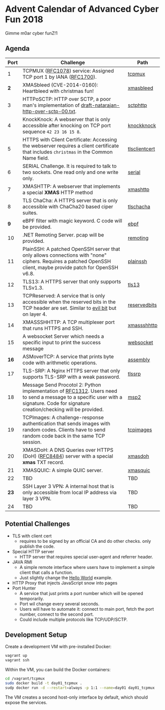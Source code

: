 # Advent Calendar of Advanced Cyber Fun 2018
Gimme m0ar cyber funZ!1

## Agenda

| Port | Challenge | Path |
| ---- | --------- | ---- |
| 1    | TCPMUX ([RFC1078](https://tools.ietf.org/html/rfc1078)) service: Assigned TCP port 1 by IANA ([RFC1700](https://tools.ietf.org/html/rfc1700)). | [tcpmux](tcpmux) 
| **2**    | XMASbleed (CVE-2014-0160): Heartbleed with christmas fun! | [xmasbleed](xmasbleed)
| 3    | HTTPoSCTP: HTTP over SCTP, a poor man's implementation of [draft-natarajan-http-over-sctp-00.txt](https://tools.ietf.org/html/draft-natarajan-http-over-sctp-00). | [sctphttp](sctphttp)
| 4    | KnockKnock: A webserver that is only accessible after knocking on TCP port sequence `42 23 16 15 8`. | [knockknock](knockknock)
| 5    | HTTPS with Client Certificate: Accessing the webserver requires a client certificate that includes `christmas` in the Common Name field. | [tlsclientcert](tlsclientcert)
| 6    | SERIAL Challenge. It is required to talk to two sockets. One read only and one write only. | [serial](serial)
| 7    | XMASHTTP: A webserver that implements a special **XMAS** HTTP method | [xmashttp](xmashttp)
| 8    | TLS ChaCha: A HTTPS server that is only accessible with ChaCha20 based ciper suites. | [tlschacha](tlschacha)
| **9**    | eBPF filter with magic keyword. C code will be provided. | [ebpf](ebpf)
| 10   | .NET Remoting Server. pcap will be provided. | [remoting](remoting)
| 11   | PlainSSH: A patched OpenSSH server that only allows connections with "none" ciphers. Requires a patched OpenSSH client, maybe provide patch for OpenSSH v6.8. | [plainssh](plainssh)
| 12   | TLS13: A HTTPS server that only supports TLSv1.3. | [tls13](tls13)
| 13   | TCPReserved: A service that is only accessible when the reserved bits in the TCP header are set. Similar to [evil bit](https://blog.benjojo.co.uk/post/evil-bit-RFC3514-real-world-usage) but on layer 4. | [reservedbits](reservedbits)
| 14   | XMASSSHHTTP: A TCP multiplexer port that runs HTTPS and SSH. | [xmassshhttp](xmassshhttp)
| 15   | A websocket Server which needs a specific input to print the success message | [websocket](websocket)
| **16**   | ASMoverTCP: A service that prints byte code with arithmetic operations. | [assembly](assembly)
| 17   | TLS-SRP: A Nginx HTTPS server that only supports TLS-SRP with a weak password. | [tlssrp](tlssrp)
| 18   | Message Send Procotol 2: Python implementation of [RFC1312](https://tools.ietf.org/html/rfc1312). Users need to send a message to a specific user with a signature. Code for signature creation/checking will be provided. | [msp2](msp2)
| 19   | TCPImages: A challenge-response authentication that sends images with random codes. Clients have to send random code back in the same TCP session. | [tcpimages](tcpimages)
| 20   | XMASDoH: A DNS Queries over HTTPS (DoH) ([RFC8484](https://tools.ietf.org/html/rfc8484)) server with a special **xmas** TXT record. | [xmasdoh](xmasdoh)
| 21   | XMASQUIC: A simple QUIC server. | [xmasquic](xmasquic)
| 22   | TBD | TBD
| **23**   | SSH Layer 3 VPN: A internal host that is only accessible from local IP address via layer 3 VPN. | TBD
| 24   | TBD | TBD

## Potential Challenges

* TLS with client cert
    * requires to be signed by an official CA and do other checks. only publish the code.
* Special HTTP server
    * HTTP server that requires special user-agent and referrer header.
* JAVA RMI
    * A simple remote interface where users have to implement a simple client that calls a function.
    * Just slightly change the [Hello World](https://docs.oracle.com/javase/8/docs/technotes/guides/rmi/hello/hello-world.html) example.
* HTTP Proxy that injects JavaScript snow into pages
* Port Hunter
    * A service that just prints a port number which will be opened temporarily.
    * Port wil change every several seconds.
    * Users will have to automate it: connect to main port, fetch the port number, connect to the second port.
    * Could include multiple protocols like TCP/UDP/SCTP.

## Development Setup

Create a development VM with pre-installed Docker:

```bash
vagrant up
vagrant ssh
```

Within the VM, you can build the Docker containers:

```bash
cd /vagrant/tcpmux
sudo docker build -t day01_tcpmux .
sudp docker run -d --restart=always -p 1:1 --name=day01 day01_tcpmux
```

The VM creates a second host-only interface by default, which should expose the services.
